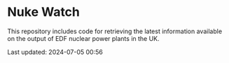 # Nuke Watch

This repository includes code for retrieving the latest information available on the output of EDF nuclear power plants in the UK.

Last updated: 2024-07-05 00:56